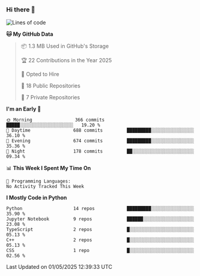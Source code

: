 ### Hi there 👋

<!--START_SECTION:waka-->
![Lines of code](https://img.shields.io/badge/From%20Hello%20World%20I%27ve%20Written-20.4%20million%20lines%20of%20code-blue)

**🐱 My GitHub Data** 

> 📦 1.3 MB Used in GitHub's Storage 
 > 
> 🏆 22 Contributions in the Year 2025
 > 
> 💼 Opted to Hire
 > 
> 📜 18 Public Repositories 
 > 
> 🔑 7 Private Repositories 
 > 
**I'm an Early 🐤** 

```text
🌞 Morning                366 commits         █████░░░░░░░░░░░░░░░░░░░░   19.20 % 
🌆 Daytime                688 commits         █████████░░░░░░░░░░░░░░░░   36.10 % 
🌃 Evening                674 commits         █████████░░░░░░░░░░░░░░░░   35.36 % 
🌙 Night                  178 commits         ██░░░░░░░░░░░░░░░░░░░░░░░   09.34 % 
```


📊 **This Week I Spent My Time On** 

```text
💬 Programming Languages: 
No Activity Tracked This Week
```

**I Mostly Code in Python** 

```text
Python                   14 repos            █████████░░░░░░░░░░░░░░░░   35.90 % 
Jupyter Notebook         9 repos             ██████░░░░░░░░░░░░░░░░░░░   23.08 % 
TypeScript               2 repos             █░░░░░░░░░░░░░░░░░░░░░░░░   05.13 % 
C++                      2 repos             █░░░░░░░░░░░░░░░░░░░░░░░░   05.13 % 
CSS                      1 repo              █░░░░░░░░░░░░░░░░░░░░░░░░   02.56 % 
```




 Last Updated on 01/05/2025 12:39:33 UTC
<!--END_SECTION:waka-->

<!--
**DannyTDS/DannyTDS** is a ✨ _special_ ✨ repository because its `README.md` (this file) appears on your GitHub profile.

Here are some ideas to get you started:

- 🔭 I’m currently working on ...
- 🌱 I’m currently learning ...
- 👯 I’m looking to collaborate on ...
- 🤔 I’m looking for help with ...
- 💬 Ask me about ...
- 📫 How to reach me: ...
- 😄 Pronouns: ...
- ⚡ Fun fact: ...
-->
